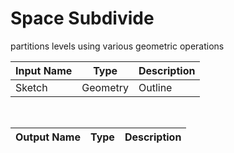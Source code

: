 

# Space Subdivide

partitions levels using various geometric operations

|Input Name|Type|Description|
|---|---|---|
|Sketch|Geometry|Outline|


<br>

|Output Name|Type|Description|
|---|---|---|

